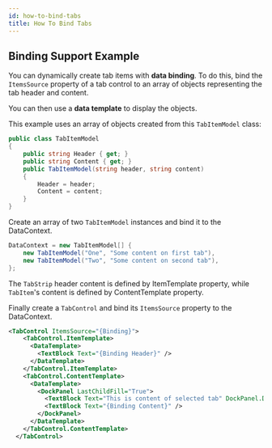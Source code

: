 ```yaml
---
id: how-to-bind-tabs
title: How To Bind Tabs
---
```



## Binding Support Example

You can dynamically create tab items with **data binding**. To do this, bind the `ItemsSource` property of a tab control to an array of objects representing the tab header and content.

You can then use a **data template** to display the objects.

This example uses an array of objects created from this `TabItemModel` class:

```csharp
public class TabItemModel
{
    public string Header { get; }
    public string Content { get; }
    public TabItemModel(string header, string content)
    {
        Header = header;
        Content = content;
    }
}
```

Create an array of two `TabItemModel` instances and bind it to the DataContext.

```csharp
DataContext = new TabItemModel[] { 
    new TabItemModel("One", "Some content on first tab"),
    new TabItemModel("Two", "Some content on second tab"),
};
```

The `TabStrip` header content is defined by ItemTemplate property, while `TabItem`'s content is defined by ContentTemplate property.

Finally create a `TabControl` and bind its `ItemsSource` property to the DataContext.

```xml
<TabControl ItemsSource="{Binding}">
    <TabControl.ItemTemplate>
      <DataTemplate>
        <TextBlock Text="{Binding Header}" />
      </DataTemplate>
    </TabControl.ItemTemplate>
    <TabControl.ContentTemplate>
      <DataTemplate>
        <DockPanel LastChildFill="True">
          <TextBlock Text="This is content of selected tab" DockPanel.Dock="Top" FontWeight="Bold" />
          <TextBlock Text="{Binding Content}" />
        </DockPanel>
      </DataTemplate>
    </TabControl.ContentTemplate>
  </TabControl>
```
